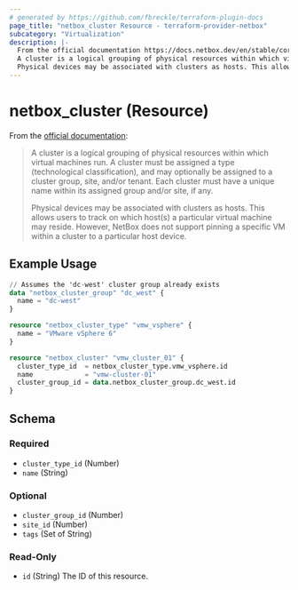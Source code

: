 ```yaml
---
# generated by https://github.com/fbreckle/terraform-plugin-docs
page_title: "netbox_cluster Resource - terraform-provider-netbox"
subcategory: "Virtualization"
description: |-
  From the official documentation https://docs.netbox.dev/en/stable/core-functionality/virtualization/#clusters:
  A cluster is a logical grouping of physical resources within which virtual machines run. A cluster must be assigned a type (technological classification), and may optionally be assigned to a cluster group, site, and/or tenant. Each cluster must have a unique name within its assigned group and/or site, if any.
  Physical devices may be associated with clusters as hosts. This allows users to track on which host(s) a particular virtual machine may reside. However, NetBox does not support pinning a specific VM within a cluster to a particular host device.
---
```


# netbox_cluster (Resource)

From the [official documentation](https://docs.netbox.dev/en/stable/core-functionality/virtualization/#clusters):

> A cluster is a logical grouping of physical resources within which virtual machines run. A cluster must be assigned a type (technological classification), and may optionally be assigned to a cluster group, site, and/or tenant. Each cluster must have a unique name within its assigned group and/or site, if any.
>
> Physical devices may be associated with clusters as hosts. This allows users to track on which host(s) a particular virtual machine may reside. However, NetBox does not support pinning a specific VM within a cluster to a particular host device.

## Example Usage

```terraform
// Assumes the 'dc-west' cluster group already exists
data "netbox_cluster_group" "dc_west" {
  name = "dc-west"
}

resource "netbox_cluster_type" "vmw_vsphere" {
  name = "VMware vSphere 6"
}

resource "netbox_cluster" "vmw_cluster_01" {
  cluster_type_id  = netbox_cluster_type.vmw_vsphere.id
  name             = "vmw-cluster-01"
  cluster_group_id = data.netbox_cluster_group.dc_west.id
}
```

<!-- schema generated by tfplugindocs -->
## Schema

### Required

- `cluster_type_id` (Number)
- `name` (String)

### Optional

- `cluster_group_id` (Number)
- `site_id` (Number)
- `tags` (Set of String)

### Read-Only

- `id` (String) The ID of this resource.


